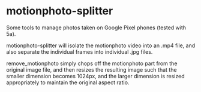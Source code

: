 # motionphoto-splitter

Some tools to manage photos taken on Google Pixel phones (tested with 5a).

motionphoto-splitter will isolate the motionphoto video into an .mp4 file, and also separate the individual
frames into individual .jpg files.

remove_motionphoto simply chops off the motionphoto part from the original image file, and then resizes
the resulting image such that the smaller dimension becomes 1024px, and the larger dimension is resized
appropriately to maintain the original aspect ratio.
